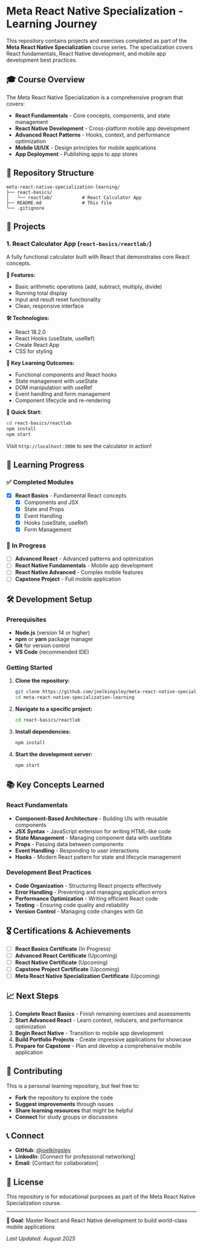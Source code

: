 # Meta React Native Specialization - Learning Journey

This repository contains projects and exercises completed as part of the **Meta React Native Specialization** course series. The specialization covers React fundamentals, React Native development, and mobile app development best practices.

## 🎓 Course Overview

The Meta React Native Specialization is a comprehensive program that covers:

- **React Fundamentals** - Core concepts, components, and state management
- **React Native Development** - Cross-platform mobile app development
- **Advanced React Patterns** - Hooks, context, and performance optimization
- **Mobile UI/UX** - Design principles for mobile applications
- **App Deployment** - Publishing apps to app stores

## 📁 Repository Structure

```
meta-react-native-specialization-learning/
├── react-basics/
│   └── reactlab/           # React Calculator App
├── README.md               # This file
└── .gitignore
```

## 🚀 Projects

### 1. React Calculator App (`react-basics/reactlab/`)

A fully functional calculator built with React that demonstrates core React concepts.

**🧮 Features:**
- Basic arithmetic operations (add, subtract, multiply, divide)
- Running total display
- Input and result reset functionality
- Clean, responsive interface

**🛠️ Technologies:**
- React 18.2.0
- React Hooks (useState, useRef)
- Create React App
- CSS for styling

**📖 Key Learning Outcomes:**
- Functional components and React hooks
- State management with useState
- DOM manipulation with useRef
- Event handling and form management
- Component lifecycle and re-rendering

**🚀 Quick Start:**
```bash
cd react-basics/reactlab
npm install
npm start
```

Visit `http://localhost:3000` to see the calculator in action!

## 🎯 Learning Progress

### ✅ Completed Modules

- [x] **React Basics** - Fundamental React concepts
  - [x] Components and JSX
  - [x] State and Props
  - [x] Event Handling
  - [x] Hooks (useState, useRef)
  - [x] Form Management

### 🔄 In Progress

- [ ] **Advanced React** - Advanced patterns and optimization
- [ ] **React Native Fundamentals** - Mobile app development
- [ ] **React Native Advanced** - Complex mobile features
- [ ] **Capstone Project** - Full mobile application

## 🛠️ Development Setup

### Prerequisites

- **Node.js** (version 14 or higher)
- **npm** or **yarn** package manager
- **Git** for version control
- **VS Code** (recommended IDE)

### Getting Started

1. **Clone the repository:**
   ```bash
   git clone https://github.com/joelkingsley/meta-react-native-specialization-learning.git
   cd meta-react-native-specialization-learning
   ```

2. **Navigate to a specific project:**
   ```bash
   cd react-basics/reactlab
   ```

3. **Install dependencies:**
   ```bash
   npm install
   ```

4. **Start the development server:**
   ```bash
   npm start
   ```

## 📚 Key Concepts Learned

### React Fundamentals
- **Component-Based Architecture** - Building UIs with reusable components
- **JSX Syntax** - JavaScript extension for writing HTML-like code
- **State Management** - Managing component data with useState
- **Props** - Passing data between components
- **Event Handling** - Responding to user interactions
- **Hooks** - Modern React pattern for state and lifecycle management

### Development Best Practices
- **Code Organization** - Structuring React projects effectively
- **Error Handling** - Preventing and managing application errors
- **Performance Optimization** - Writing efficient React code
- **Testing** - Ensuring code quality and reliability
- **Version Control** - Managing code changes with Git

## 🎖️ Certifications & Achievements

- [ ] **React Basics Certificate** (In Progress)
- [ ] **Advanced React Certificate** (Upcoming)
- [ ] **React Native Certificate** (Upcoming)
- [ ] **Capstone Project Certificate** (Upcoming)
- [ ] **Meta React Native Specialization Certificate** (Upcoming)

## 📈 Next Steps

1. **Complete React Basics** - Finish remaining exercises and assessments
2. **Start Advanced React** - Learn context, reducers, and performance optimization
3. **Begin React Native** - Transition to mobile app development
4. **Build Portfolio Projects** - Create impressive applications for showcase
5. **Prepare for Capstone** - Plan and develop a comprehensive mobile application

## 🤝 Contributing

This is a personal learning repository, but feel free to:
- **Fork** the repository to explore the code
- **Suggest improvements** through issues
- **Share learning resources** that might be helpful
- **Connect** for study groups or discussions

## 📞 Connect

- **GitHub**: [@joelkingsley](https://github.com/joelkingsley)
- **LinkedIn**: [Connect for professional networking]
- **Email**: [Contact for collaboration]

## 📝 License

This repository is for educational purposes as part of the Meta React Native Specialization course.

---

**🎯 Goal**: Master React and React Native development to build world-class mobile applications

*Last Updated: August 2025*